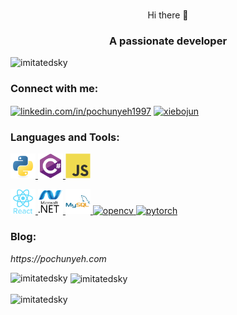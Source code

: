 ###
<p align="center">Hi there 👋</p>

<!--
**ImitatedSky/ImitatedSky** is a ✨ _special_ ✨ repository because its `README.md` (this file) appears on your GitHub profile.

Here are some ideas to get you started:

- 🔭 I’m currently working on ...
- 🌱 I’m currently learning ...
- 👯 I’m looking to collaborate on ...
- 🤔 I’m looking for help with ...
- 💬 Ask me about ...
- 📫 How to reach me: ...
- 😄 Pronouns: ...
- ⚡ Fun fact: ...
-->
<h3 align="center">A passionate developer </h3>

<p align="left"> 
  <!-- views -->
  <img src="https://komarev.com/ghpvc/?username=imitatedsky&label=Profile%20views&color=0e75b6&style=flat" alt="imitatedsky" /> 
  <!-- contributors 
 <img alt="GitHub Contributors" src="https://img.shields.io/github/contributors/imitatedsky/imitatedsky" />
-->

</p>

<h3 align="left">Connect with me:</h3>
<p align="left">
<a href="https://linkedin.com/in/linkedin.com/in/pochunyeh1997" target="blank"><img align="center" src="https://raw.githubusercontent.com/rahuldkjain/github-profile-readme-generator/master/src/images/icons/Social/linked-in-alt.svg" alt="linkedin.com/in/pochunyeh1997" height="30" width="40" /></a>
<a href="https://instagram.com/xiebojun" target="blank"><img align="center" src="https://raw.githubusercontent.com/rahuldkjain/github-profile-readme-generator/master/src/images/icons/Social/instagram.svg" alt="xiebojun" height="30" width="40" /></a>
<!--
<img src="https://github.com/ImitatedSky/ImitatedSky/assets/111834126/18634de8-2c79-45f7-8086-6256b7533c71" data-canonical-src="https://github.com/ImitatedSky/ImitatedSky/assets/111834126/18634de8-2c79-45f7-8086-6256b7533c71" width="45" height="45"></img>
-->
</p>


<h3 align="left">Languages and Tools:</h3>
<p align="left"> 
<!-- python -->  <a href="https://www.python.org" target="_blank" rel="noreferrer"> <img src="https://raw.githubusercontent.com/devicons/devicon/master/icons/python/python-original.svg" alt="python" width="40" height="40"/> </a>
<!-- c# -->  <a href="https://www.w3schools.com/cs/" target="_blank" rel="noreferrer"> <img src="https://raw.githubusercontent.com/devicons/devicon/master/icons/csharp/csharp-original.svg" alt="csharp" width="40" height="40"/> </a> 
<!-- JavaScript -->  <a href="https://developer.mozilla.org/en-US/docs/Web/JavaScript" target="_blank" rel="noreferrer"> <img src="https://raw.githubusercontent.com/devicons/devicon/master/icons/javascript/javascript-original.svg" alt="javascript" width="40" height="40"/> </a> </p>

<p>
<!-- reactjs -->  <a href="https://reactjs.org/" target="_blank" rel="noreferrer"> <img src="https://raw.githubusercontent.com/devicons/devicon/master/icons/react/react-original-wordmark.svg" alt="react" width="40" height="40"/> </a>
<!-- .net -->  <a href="https://dotnet.microsoft.com/" target="_blank" rel="noreferrer"> <img src="https://raw.githubusercontent.com/devicons/devicon/master/icons/dot-net/dot-net-original-wordmark.svg" alt="dotnet" width="40" height="40"/>
<!-- mysql -->  <a href="https://www.mysql.com/" target="_blank" rel="noreferrer"> <img src="https://raw.githubusercontent.com/devicons/devicon/master/icons/mysql/mysql-original-wordmark.svg" alt="mysql" width="40" height="40"/> </a> 
<!-- opencv -->  <a href="https://opencv.org/" target="_blank" rel="noreferrer"> <img src="https://www.vectorlogo.zone/logos/opencv/opencv-icon.svg" alt="opencv" width="40" height="40"/> </a>
<!-- pytorch -->  <a href="https://pytorch.org/" target="_blank" rel="noreferrer"> <img src="https://www.vectorlogo.zone/logos/pytorch/pytorch-icon.svg" alt="pytorch" width="40" height="40"/> </a> 
</p>


<h3 align="left">Blog:</h3>
<I>https://pochunyeh.com</I>
  


<!-- layout=donut-vertical -->
<p><img align="left" src="https://github-readme-stats.vercel.app/api/top-langs?username=imitatedsky&theme=radical&show_icons=true&locale=en&layout=donut-vertical" alt="imitatedsky" /></p
  
<!--rank_icon=github 加入這個中間圖案變github-->
<p>&nbsp;<img align="center" src="https://github-readme-stats.vercel.app/api?username=imitatedsky&theme=radical&rank_icon=github&locale=en" alt="imitatedsky" /></p>

<p><img align="center" src="https://github-readme-streak-stats.herokuapp.com/?user=imitatedsky&theme=radical&" alt="imitatedsky" /></p>
